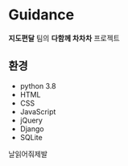# Guidance
**지도편달** 팀의
**다함께 차차차** 프로젝트

## 환경
* python 3.8
* HTML
* CSS
* JavaScript
* jQuery
* Django
* SQLite



날읽어줘제발